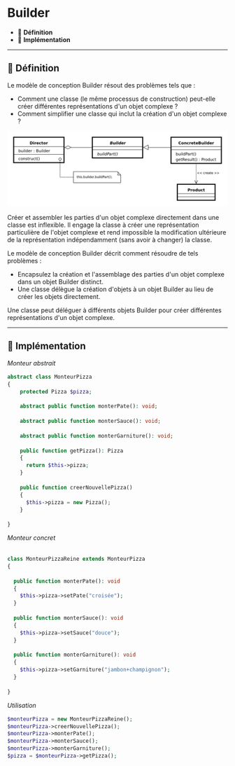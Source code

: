 # Builder

*  🔖 **Définition**
*  🔖 **Implémentation**

___

## 📑 Définition

Le modèle de conception Builder résout des problèmes tels que :

* Comment une classe (le même processus de construction) peut-elle créer différentes représentations d'un objet complexe ?
* Comment simplifier une classe qui inclut la création d'un objet complexe ?

![image](https://raw.githubusercontent.com/seeren-training/Design-Pattern/master/wiki/resources/Builder.png)

Créer et assembler les parties d'un objet complexe directement dans une classe est inflexible. Il engage la classe à créer une représentation particulière de l'objet complexe et rend impossible la modification ultérieure de la représentation indépendamment (sans avoir à changer) la classe.

Le modèle de conception Builder décrit comment résoudre de tels problèmes :

* Encapsulez la création et l'assemblage des parties d'un objet complexe dans un objet Builder distinct.
* Une classe délègue la création d'objets à un objet Builder au lieu de créer les objets directement.

Une classe peut déléguer à différents objets Builder pour créer différentes représentations d'un objet complexe.

___

## 📑 Implémentation

*Monteur abstrait*

```php
abstract class MonteurPizza
{
    protected Pizza $pizza;

    abstract public function monterPate(): void;

    abstract public function monterSauce(): void;

    abstract public function monterGarniture(): void;

    public function getPizza(): Pizza
    { 
      return $this->pizza; 
    }

    public function creerNouvellePizza()
    {
      $this->pizza = new Pizza(); 
    }

}
```

*Monteur concret*

```php

class MonteurPizzaReine extends MonteurPizza
{

  public function monterPate(): void
  {
    $this->pizza->setPate("croisée"); 
  }

  public function monterSauce(): void
  {
    $this->pizza->setSauce("douce"); 
  }

  public function monterGarniture(): void
  { 
    $this->pizza->setGarniture("jambon+champignon"); 
  }

}
```

*Utilisation*

```php
$monteurPizza = new MonteurPizzaReine();
$monteurPizza->creerNouvellePizza();
$monteurPizza->monterPate();
$monteurPizza->monterSauce();
$monteurPizza->monterGarniture();
$pizza = $monteurPizza->getPizza();
```